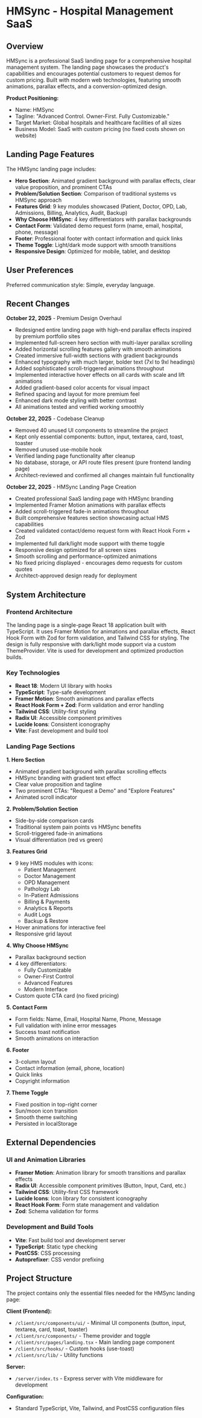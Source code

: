 # HMSync - Hospital Management SaaS

## Overview

HMSync is a professional SaaS landing page for a comprehensive hospital management system. The landing page showcases the product's capabilities and encourages potential customers to request demos for custom pricing. Built with modern web technologies, featuring smooth animations, parallax effects, and a conversion-optimized design.

**Product Positioning:**
- Name: HMSync
- Tagline: "Advanced Control. Owner-First. Fully Customizable."
- Target Market: Global hospitals and healthcare facilities of all sizes
- Business Model: SaaS with custom pricing (no fixed costs shown on website)

## Landing Page Features

The HMSync landing page includes:

- **Hero Section**: Animated gradient background with parallax effects, clear value proposition, and prominent CTAs
- **Problem/Solution Section**: Comparison of traditional systems vs HMSync approach
- **Features Grid**: 9 key modules showcased (Patient, Doctor, OPD, Lab, Admissions, Billing, Analytics, Audit, Backup)
- **Why Choose HMSync**: 4 key differentiators with parallax backgrounds
- **Contact Form**: Validated demo request form (name, email, hospital, phone, message)
- **Footer**: Professional footer with contact information and quick links
- **Theme Toggle**: Light/dark mode support with smooth transitions
- **Responsive Design**: Optimized for mobile, tablet, and desktop

## User Preferences

Preferred communication style: Simple, everyday language.

## Recent Changes

**October 22, 2025** - Premium Design Overhaul
- Redesigned entire landing page with high-end parallax effects inspired by premium portfolio sites
- Implemented full-screen hero section with multi-layer parallax scrolling
- Added horizontal scrolling features gallery with smooth animations
- Created immersive full-width sections with gradient backgrounds
- Enhanced typography with much larger, bolder text (7xl to 9xl headings)
- Added sophisticated scroll-triggered animations throughout
- Implemented interactive hover effects on all cards with scale and lift animations
- Added gradient-based color accents for visual impact
- Refined spacing and layout for more premium feel
- Enhanced dark mode styling with better contrast
- All animations tested and verified working smoothly

**October 22, 2025** - Codebase Cleanup
- Removed 40 unused UI components to streamline the project
- Kept only essential components: button, input, textarea, card, toast, toaster
- Removed unused use-mobile hook
- Verified landing page functionality after cleanup
- No database, storage, or API route files present (pure frontend landing page)
- Architect-reviewed and confirmed all changes maintain full functionality

**October 22, 2025** - HMSync Landing Page Creation
- Created professional SaaS landing page with HMSync branding
- Implemented Framer Motion animations with parallax effects
- Added scroll-triggered fade-in animations throughout
- Built comprehensive features section showcasing actual HMS capabilities
- Created validated contact/demo request form with React Hook Form + Zod
- Implemented full dark/light mode support with theme toggle
- Responsive design optimized for all screen sizes
- Smooth scrolling and performance-optimized animations
- No fixed pricing displayed - encourages demo requests for custom quotes
- Architect-approved design ready for deployment

## System Architecture

### Frontend Architecture

The landing page is a single-page React 18 application built with TypeScript. It uses Framer Motion for animations and parallax effects, React Hook Form with Zod for form validation, and Tailwind CSS for styling. The design is fully responsive with dark/light mode support via a custom ThemeProvider. Vite is used for development and optimized production builds.

### Key Technologies

- **React 18**: Modern UI library with hooks
- **TypeScript**: Type-safe development
- **Framer Motion**: Smooth animations and parallax effects
- **React Hook Form + Zod**: Form validation and error handling
- **Tailwind CSS**: Utility-first styling
- **Radix UI**: Accessible component primitives
- **Lucide Icons**: Consistent iconography
- **Vite**: Fast development and build tool

### Landing Page Sections

**1. Hero Section**
- Animated gradient background with parallax scrolling effects
- HMSync branding with gradient text effect
- Clear value proposition and tagline
- Two prominent CTAs: "Request a Demo" and "Explore Features"
- Animated scroll indicator

**2. Problem/Solution Section**
- Side-by-side comparison cards
- Traditional system pain points vs HMSync benefits
- Scroll-triggered fade-in animations
- Visual differentiation (red vs green)

**3. Features Grid**
- 9 key HMS modules with icons:
  - Patient Management
  - Doctor Management
  - OPD Management
  - Pathology Lab
  - In-Patient Admissions
  - Billing & Payments
  - Analytics & Reports
  - Audit Logs
  - Backup & Restore
- Hover animations for interactive feel
- Responsive grid layout

**4. Why Choose HMSync**
- Parallax background section
- 4 key differentiators:
  - Fully Customizable
  - Owner-First Control
  - Advanced Features
  - Modern Interface
- Custom quote CTA card (no fixed pricing)

**5. Contact Form**
- Form fields: Name, Email, Hospital Name, Phone, Message
- Full validation with inline error messages
- Success toast notification
- Smooth animations on interaction

**6. Footer**
- 3-column layout
- Contact information (email, phone, location)
- Quick links
- Copyright information

**7. Theme Toggle**
- Fixed position in top-right corner
- Sun/moon icon transition
- Smooth theme switching
- Persisted in localStorage

## External Dependencies

### UI and Animation Libraries
- **Framer Motion**: Animation library for smooth transitions and parallax effects
- **Radix UI**: Accessible component primitives (Button, Input, Card, etc.)
- **Tailwind CSS**: Utility-first CSS framework
- **Lucide Icons**: Icon library for consistent iconography
- **React Hook Form**: Form state management and validation
- **Zod**: Schema validation for forms

### Development and Build Tools
- **Vite**: Fast build tool and development server
- **TypeScript**: Static type checking
- **PostCSS**: CSS processing
- **Autoprefixer**: CSS vendor prefixing

## Project Structure

The project contains only the essential files needed for the HMSync landing page:

**Client (Frontend):**
- `/client/src/components/ui/` - Minimal UI components (button, input, textarea, card, toast, toaster)
- `/client/src/components/` - Theme provider and toggle
- `/client/src/pages/landing.tsx` - Main landing page component
- `/client/src/hooks/` - Custom hooks (use-toast)
- `/client/src/lib/` - Utility functions

**Server:**
- `/server/index.ts` - Express server with Vite middleware for development

**Configuration:**
- Standard TypeScript, Vite, Tailwind, and PostCSS configuration files